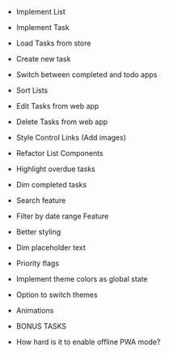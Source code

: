 + Implement List
+ Implement Task
+ Load Tasks from store
+ Create new task
+ Switch between completed and todo apps
+ Sort Lists

+ Edit Tasks from web app
+ Delete Tasks from web app
+ Style Control Links (Add images)
+ Refactor List Components

+ Highlight overdue tasks
+ Dim completed tasks
+ Search feature

- Filter by date range Feature
- Better styling
- Dim placeholder text
- Priority flags
- Implement theme colors as global state
- Option to switch themes
- Animations


- BONUS TASKS
- How hard is it to enable offline PWA mode?